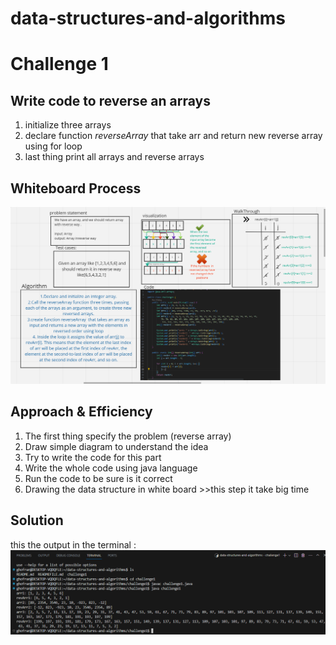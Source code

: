 # data-structures-and-algorithms

# Challenge 1
<!-- Description of the challenge -->
## Write code to reverse an arrays
1. initialize three arrays
2. declare function *reverseArray* that take arr and return new reverse array using for loop 
3. last thing print all arrays and reverse arrays


## Whiteboard Process
<!-- Embedded whiteboard image -->
![Alt text](pic/whiteboardchallange1.png)


## Approach & Efficiency
<!-- What approach did you take? Why? What is the Big O space/time for this approach? -->
1. The first thing specify the problem (reverse array)
2. Draw simple diagram to understand the idea 
3. Try to write the code for this part 
4. Write the whole code using java language
5. Run the code to be sure is it correct 
6. Drawing the data structure in white board >>this step it take big time 


## Solution
<!-- Show how to run your code, and examples of it in action -->
this the output in the terminal :
![Alt text](pic/codechallenge1.PNG)
